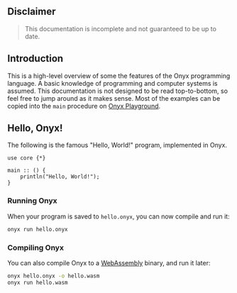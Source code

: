 ## Disclaimer
> This documentation is incomplete and not guaranteed to be up to date.

## Introduction
This is a high-level overview of some the features of the Onyx programming language. A basic knowledge of programming and computer systems is assumed. This documentation is not designed to be read top-to-bottom, so feel free to jump around as it makes sense. Most of the examples can be copied into the `main` procedure on [Onyx Playground](https://onyxlang.io/playground/).

## Hello, Onyx!
The following is the famous "Hello, World!" program, implemented in Onyx.

```onyx
use core {*}

main :: () {
	println("Hello, World!");
}
```

### Running Onyx
When your program is saved to `hello.onyx`, you can now compile and run it:
```sh
onyx run hello.onyx
```

### Compiling Onyx
You can also compile Onyx to a [WebAssembly](https://webassembly.org) binary, and run it later:
```sh
onyx hello.onyx -o hello.wasm
onyx run hello.wasm
```
